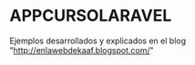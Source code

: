 APPCURSOLARAVEL
===============

Ejemplos desarrollados y explicados en el blog "http://enlawebdekaaf.blogspot.com/"
